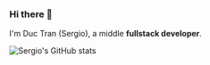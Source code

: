 ### Hi there 👋
I'm Duc Tran (Sergio), a middle **fullstack developer**.

<!--
**sergiotran/sergiotran** is a ✨ _special_ ✨ repository because its `README.md` (this file) appears on your GitHub profile.

Here are some ideas to get you started:

- 🔭 I’m currently working on ...
- 🌱 I’m currently learning ...
- 👯 I’m looking to collaborate on ...
- 🤔 I’m looking for help with ...
- 💬 Ask me about ...
- 📫 How to reach me: ...
- 😄 Pronouns: ...
- ⚡ Fun fact: ...
-->

![Sergio's GitHub stats](https://github-readme-stats.vercel.app/api?username=sergiotran&hide=contribs,prs&show_icons=true&theme=dark)
